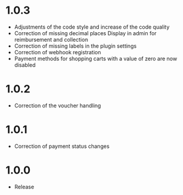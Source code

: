 # 1.0.3
* Adjustments of the code style and increase of the code quality
* Correction of missing decimal places Display in admin for reimbursement and collection
* Correction of missing labels in the plugin settings
* Correction of webhook registration
* Payment methods for shopping carts with a value of zero are now disabled

# 1.0.2
* Correction of the voucher handling

# 1.0.1
* Correction of payment status changes

# 1.0.0
* Release
